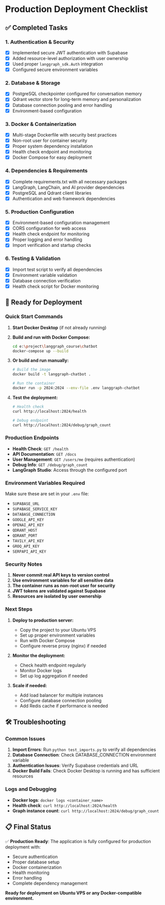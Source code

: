 # Production Deployment Checklist

## ✅ Completed Tasks

### 1. Authentication & Security
- [x] Implemented secure JWT authentication with Supabase
- [x] Added resource-level authorization with user ownership
- [x] Used proper `langgraph_sdk.Auth` integration
- [x] Configured secure environment variables

### 2. Database & Storage
- [x] PostgreSQL checkpointer configured for conversation memory
- [x] Qdrant vector store for long-term memory and personalization
- [x] Database connection pooling and error handling
- [x] Environment-based configuration

### 3. Docker & Containerization
- [x] Multi-stage Dockerfile with security best practices
- [x] Non-root user for container security
- [x] Proper system dependency installation
- [x] Health check endpoint and monitoring
- [x] Docker Compose for easy deployment

### 4. Dependencies & Requirements
- [x] Complete requirements.txt with all necessary packages
- [x] LangGraph, LangChain, and AI provider dependencies
- [x] PostgreSQL and Qdrant client libraries
- [x] Authentication and web framework dependencies

### 5. Production Configuration
- [x] Environment-based configuration management
- [x] CORS configuration for web access
- [x] Health check endpoint for monitoring
- [x] Proper logging and error handling
- [x] Import verification and startup checks

### 6. Testing & Validation
- [x] Import test script to verify all dependencies
- [x] Environment variable validation
- [x] Database connection verification
- [x] Health check script for Docker monitoring

## 🚀 Ready for Deployment

### Quick Start Commands

1. **Start Docker Desktop** (if not already running)

2. **Build and run with Docker Compose:**
   ```bash
   cd e:\project\langgraph_course\chatbot
   docker-compose up --build
   ```

3. **Or build and run manually:**
   ```bash
   # Build the image
   docker build -t langgraph-chatbot .
   
   # Run the container
   docker run -p 2024:2024 --env-file .env langgraph-chatbot
   ```

4. **Test the deployment:**
   ```bash
   # Health check
   curl http://localhost:2024/health
   
   # Debug endpoint
   curl http://localhost:2024/debug/graph_count
   ```

### Production Endpoints

- **Health Check**: `GET /health`
- **API Documentation**: `GET /docs`
- **User Management**: `GET /users/me` (requires authentication)
- **Debug Info**: `GET /debug/graph_count`
- **LangGraph Studio**: Access through the configured port

### Environment Variables Required

Make sure these are set in your `.env` file:
- `SUPABASE_URL`
- `SUPABASE_SERVICE_KEY`
- `DATABASE_CONNECTION`
- `GOOGLE_API_KEY`
- `OPENAI_API_KEY`
- `QDRANT_HOST`
- `QDRANT_PORT`
- `TAVILY_API_KEY`
- `GROQ_API_KEY`
- `SERPAPI_API_KEY`

### Security Notes

1. **Never commit real API keys to version control**
2. **Use environment variables for all sensitive data**
3. **The container runs as non-root user for security**
4. **JWT tokens are validated against Supabase**
5. **Resources are isolated by user ownership**

### Next Steps

1. **Deploy to production server:**
   - Copy the project to your Ubuntu VPS
   - Set up proper environment variables
   - Run with Docker Compose
   - Configure reverse proxy (nginx) if needed

2. **Monitor the deployment:**
   - Check health endpoint regularly
   - Monitor Docker logs
   - Set up log aggregation if needed

3. **Scale if needed:**
   - Add load balancer for multiple instances
   - Configure database connection pooling
   - Add Redis cache if performance is needed

## 🛠️ Troubleshooting

### Common Issues

1. **Import Errors**: Run `python test_imports.py` to verify all dependencies
2. **Database Connection**: Check DATABASE_CONNECTION environment variable
3. **Authentication Issues**: Verify Supabase credentials and URL
4. **Docker Build Fails**: Check Docker Desktop is running and has sufficient resources

### Logs and Debugging

- **Docker logs**: `docker logs <container_name>`
- **Health check**: `curl http://localhost:2024/health`
- **Graph instance count**: `curl http://localhost:2024/debug/graph_count`

## 📋 Final Status

✅ **Production Ready**: The application is fully configured for production deployment with:
- Secure authentication
- Proper database setup
- Docker containerization
- Health monitoring
- Error handling
- Complete dependency management

**Ready for deployment on Ubuntu VPS or any Docker-compatible environment.**
